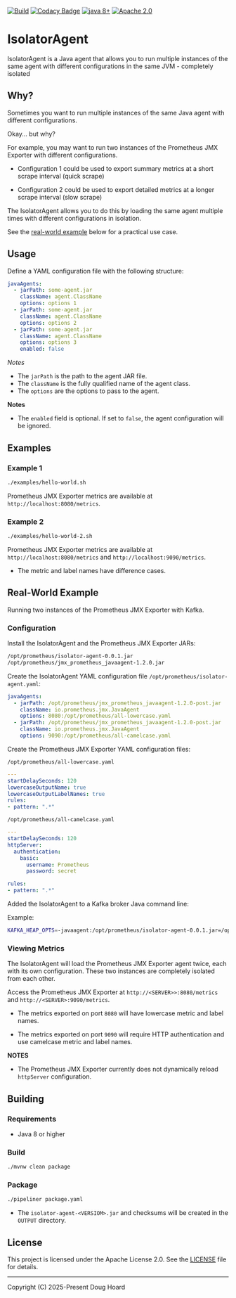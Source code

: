 [![Build](https://github.com/dhoard/isolator-agent/actions/workflows/build.yaml/badge.svg)](https://github.com/dhoard/isolator-agent/actions/workflows/build.yaml) [![Codacy Badge](https://app.codacy.com/project/badge/Grade/f2f60b7517874ce6a8cc75a6b2e18a46)](https://app.codacy.com/gh/dhoard/isolator-agent/dashboard?utm_source=gh&utm_medium=referral&utm_content=&utm_campaign=Badge_grade) <a href="#"><img src="https://img.shields.io/badge/JDK%20compatibility-8+-blue.svg" alt="java 8+"></a> <a href="#"><img src="https://img.shields.io/badge/license-Apache%202.0-blue.svg" alt="Apache 2.0"></a>

# IsolatorAgent

IsolatorAgent is a Java agent that allows you to run multiple instances of the same agent with different configurations in the same JVM - completely isolated

## Why?

Sometimes you want to run multiple instances of the same Java agent with different configurations.

Okay... but why?

For example, you may want to run two instances of the Prometheus JMX Exporter with different configurations.

- Configuration 1 could be used to export summary metrics at a short scrape interval (quick scrape)


- Configuration 2 could be used to export detailed metrics at a longer scrape interval (slow scrape)

The IsolatorAgent allows you to do this by loading the same agent multiple times with different configurations in isolation.

See the [real-world example](#real-world-example) below for a practical use case.

## Usage

Define a YAML configuration file with the following structure:

```yaml
javaAgents:
  - jarPath: some-agent.jar
    className: agent.ClassName
    options: options 1
  - jarPath: some-agent.jar
    className: agent.ClassName
    options: options 2
  - jarPath: some-agent.jar
    className: agent.ClassName
    options: options 3
    enabled: false
```

*Notes*

- The `jarPath` is the path to the agent JAR file.
- The `className` is the fully qualified name of the agent class.
- The `options` are the options to pass to the agent.

**Notes**

- The `enabled` field is optional. If set to `false`, the agent configuration will be ignored.

## Examples

### Example 1

```bash
./examples/hello-world.sh
```

Prometheus JMX Exporter metrics are available at `http://localhost:8080/metrics`.

### Example 2

```bash
./examples/hello-world-2.sh
```

Prometheus JMX Exporter metrics are available at `http://localhost:8080/metrics` and `http://localhost:9090/metrics`.

- The metric and label names have difference cases.

## Real-World Example

Running two instances of the Prometheus JMX Exporter with Kafka.

### Configuration

Install the IsolatorAgent and the Prometheus JMX Exporter JARs:

```bash
/opt/prometheus/isolator-agent-0.0.1.jar
/opt/prometheus/jmx_prometheus_javaagent-1.2.0.jar
```

Create the IsolatorAgent YAML configuration file `/opt/prometheus/isolator-agent.yaml`:

```yaml
javaAgents:
  - jarPath: /opt/prometheus/jmx_prometheus_javaagent-1.2.0-post.jar
    className: io.prometheus.jmx.JavaAgent
    options: 8080:/opt/prometheus/all-lowercase.yaml
  - jarPath: /opt/prometheus/jmx_prometheus_javaagent-1.2.0-post.jar
    className: io.prometheus.jmx.JavaAgent
    options: 9090:/opt/prometheus/all-camelcase.yaml
```

Create the Prometheus JMX Exporter YAML configuration files:

`/opt/prometheus/all-lowercase.yaml`

```yaml
---
startDelaySeconds: 120
lowercaseOutputName: true
lowercaseOutputLabelNames: true
rules:
- pattern: ".*"
```

`/opt/prometheus/all-camelcase.yaml`

```yaml
---
startDelaySeconds: 120
httpServer:
  authentication:
    basic:
      username: Prometheus
      password: secret

rules:
- pattern: ".*"
```

Added the IsolatorAgent to a Kafka broker Java command line:

Example:

```bash
KAFKA_HEAP_OPTS=-javaagent:/opt/prometheus/isolator-agent-0.0.1.jar=/opt/prometheus/isolator-agent.yaml -Xms1g -Xmx6g -XX:MetaspaceSize=96m -XX:+UseG1GC -XX:MaxGCPauseMillis=20 -XX:InitiatingHeapOccupancyPercent=35 -XX:G1HeapRegionSize=16M -XX:MinMetaspaceFreeRatio=50 -XX:MaxMetaspaceFreeRatio=80
```

### Viewing Metrics

The IsolatorAgent will load the Prometheus JMX Exporter agent twice, each with its own configuration. These two instances are completely isolated from each other.

Access the Prometheus JMX Exporter at `http://<SERVER>>:8080/metrics` and `http://<SERVER>:9090/metrics`.

- The metrics exported on port `8080` will have lowercase metric and label names.


- The metrics exported on port `9090` will require HTTP authentication and use camelcase metric and label names.

**NOTES**

- The Prometheus JMX Exporter currently does not dynamically reload `httpServer` configuration.

## Building

### Requirements

- Java 8 or higher

### Build

```bash
./mvnw clean package
```

### Package

```bash
./pipeliner package.yaml
```

- The `isolator-agent-<VERSIOM>.jar` and checksums will be created in the `OUTPUT` directory.

## License

This project is licensed under the Apache License 2.0. See the [LICENSE](LICENSE) file for details.

---

Copyright (C) 2025-Present Doug Hoard
